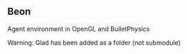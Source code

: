 Beon
---

Agent environment in OpenGL and BulletPhysics

Warning: Glad has been added as a folder (not submodule) 
